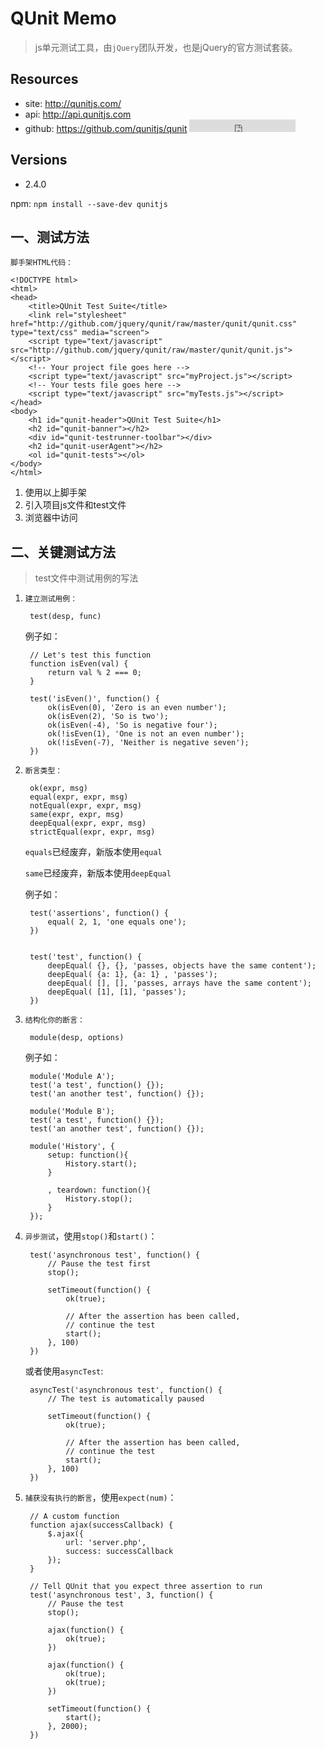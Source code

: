 # QUnit Memo

> js单元测试工具，由`jQuery`团队开发，也是jQuery的官方测试套装。

## Resources

* site: <http://qunitjs.com/>
* api: <http://api.qunitjs.com>
* github: <https://github.com/qunitjs/qunit> <iframe src="https://ghbtns.com/github-btn.html?user=qunitjs&repo=qunit&type=star&count=true" frameborder="0" scrolling="0" width="170px" height="20px"></iframe>  


## Versions

* 2.4.0

npm: `npm install --save-dev qunitjs`

## 一、测试方法

`脚手架HTML代码：`

    <!DOCTYPE html>
    <html>
    <head>
        <title>QUnit Test Suite</title>
        <link rel="stylesheet" href="http://github.com/jquery/qunit/raw/master/qunit/qunit.css" type="text/css" media="screen">
        <script type="text/javascript" src="http://github.com/jquery/qunit/raw/master/qunit/qunit.js"></script>
        <!-- Your project file goes here -->
        <script type="text/javascript" src="myProject.js"></script>
        <!-- Your tests file goes here -->
        <script type="text/javascript" src="myTests.js"></script>
    </head>
    <body>
        <h1 id="qunit-header">QUnit Test Suite</h1>
        <h2 id="qunit-banner"></h2>
        <div id="qunit-testrunner-toolbar"></div>
        <h2 id="qunit-userAgent"></h2>
        <ol id="qunit-tests"></ol>
    </body>
    </html>

1. 使用以上脚手架
2. 引入项目js文件和test文件
3. 浏览器中访问


## 二、关键测试方法

> test文件中测试用例的写法

1. `建立测试用例：`

        test(desp, func)

    例子如：

        // Let's test this function
        function isEven(val) {
            return val % 2 === 0;
        }
         
        test('isEven()', function() {
            ok(isEven(0), 'Zero is an even number');
            ok(isEven(2), 'So is two');
            ok(isEven(-4), 'So is negative four');
            ok(!isEven(1), 'One is not an even number');
            ok(!isEven(-7), 'Neither is negative seven');
        })
        

2. `断言类型：`

        ok(expr, msg)
        equal(expr, expr, msg)
        notEqual(expr, expr, msg)
        same(expr, expr, msg)
        deepEqual(expr, expr, msg)
        strictEqual(expr, expr, msg)


    `equals`已经废弃，新版本使用`equal`

    `same`已经废弃，新版本使用`deepEqual`


    例子如：

        test('assertions', function() {
            equal( 2, 1, 'one equals one');
        })


        test('test', function() {
            deepEqual( {}, {}, 'passes, objects have the same content');
            deepEqual( {a: 1}, {a: 1} , 'passes');
            deepEqual( [], [], 'passes, arrays have the same content');
            deepEqual( [1], [1], 'passes');
        })


3. `结构化你的断言：`

        module(desp, options)

    例子如：

        module('Module A');
        test('a test', function() {});
        test('an another test', function() {});
         
        module('Module B');
        test('a test', function() {});
        test('an another test', function() {});

        module('History', {
            setup: function(){
                History.start();
            }   
                
            , teardown: function(){
                History.stop();
            } 
        }); 


4. `异步测试`，使用`stop()`和`start()`：

        test('asynchronous test', function() {
            // Pause the test first
            stop();
         
            setTimeout(function() {
                ok(true);
         
                // After the assertion has been called,
                // continue the test
                start();
            }, 100)
        })

    或者使用`asyncTest`:

        asyncTest('asynchronous test', function() {
            // The test is automatically paused
         
            setTimeout(function() {
                ok(true);
         
                // After the assertion has been called,
                // continue the test
                start();
            }, 100)
        })

5. `捕获没有执行的断言`，使用`expect(num)`：

        // A custom function
        function ajax(successCallback) {
            $.ajax({
                url: 'server.php',
                success: successCallback
            });
        }
         
        // Tell QUnit that you expect three assertion to run
        test('asynchronous test', 3, function() {
            // Pause the test
            stop();
         
            ajax(function() {
                ok(true);
            })
         
            ajax(function() {
                ok(true);
                ok(true);
            })
         
            setTimeout(function() {
                start();
            }, 2000);
        })   
